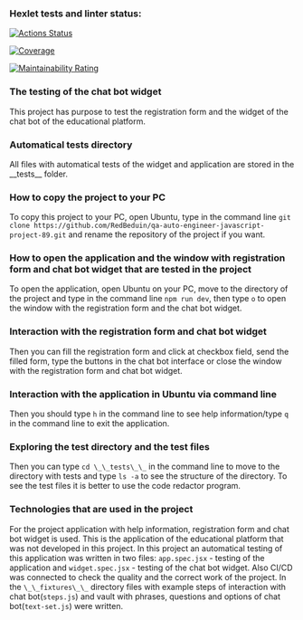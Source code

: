 ### Hexlet tests and linter status:
[![Actions Status](https://github.com/RedBeduin/qa-auto-engineer-javascript-project-89/actions/workflows/hexlet-check.yml/badge.svg)](https://github.com/RedBeduin/qa-auto-engineer-javascript-project-89/actions)

[![Coverage](https://sonarcloud.io/api/project_badges/measure?project=RedBeduin_qa-auto-engineer-javascript-project-89&metric=coverage)](https://sonarcloud.io/summary/new_code?id=RedBeduin_qa-auto-engineer-javascript-project-89)

[![Maintainability Rating](https://sonarcloud.io/api/project_badges/measure?project=RedBeduin_qa-auto-engineer-javascript-project-89&metric=sqale_rating)](https://sonarcloud.io/summary/new_code?id=RedBeduin_qa-auto-engineer-javascript-project-89)

### The testing of the chat bot widget
This project has purpose to test the registration form and the widget of the chat bot of the educational platform.

### Automatical tests directory
All files with automatical tests of the widget and application are stored in the \_\_tests\_\_ folder.

### How to copy the project to your PC
To copy this project to your PC, open Ubuntu, type in the command line ```git clone https://github.com/RedBeduin/qa-auto-engineer-javascript-project-89.git``` and rename the repository of the project if you want.

### How to open the application and the window with registration form and chat bot widget that are tested in the project
To open the application, open Ubuntu on your PC, move to the directory of the project and type in the command line ```npm run dev```, then type ```o``` to open the window with the registration form and the chat bot widget.

### Interaction with the registration form and chat bot widget
Then you can fill the registration form and click at checkbox field, send the filled form, type the buttons in the chat bot interface or close the window with the registration form and chat bot widget.

### Interaction with the application in Ubuntu via command line
Then you should type ```h``` in the command line to see help information/type ```q``` in the command line to exit the application.

### Exploring the test directory and the test files 
Then you can type ```cd \_\_tests\_\_``` in the command line to move to the directory with tests and type ```ls -a``` to see the structure of the directory. To see the test files it is better to use the code redactor program.

### Technologies that are used in the project
For the project application with help information, registration form and chat bot widget is used. This is the application of the educational platform that was not developed in this project. In this project an automatical testing of this application was written in two files: ```app.spec.jsx``` - testing of the application and ```widget.spec.jsx``` - testing of the chat bot widget. Also CI/CD was connected to check the quality and the correct work of the project. In the ```\_\_fixtures\_\_``` directory files with example steps of interaction with chat bot(```steps.js```) and vault with phrases, questions and options of chat bot(```text-set.js```) were written.
